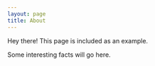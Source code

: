 ```yaml
---
layout: page
title: About
---
```


<p class="message">
  Hey there! This page is included as an example. 
</p>

Some interesting facts will go here.
